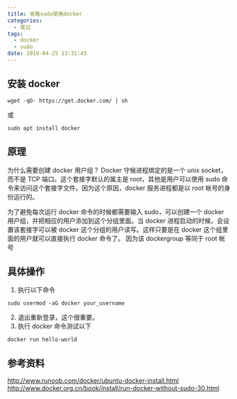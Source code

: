 ```yaml
---
title: 省略sudo使用docker
categories:
  - 笔记
tags:
  - docker
  - sudo
date: 2019-04-25 13:31:43
---
```


## 安装 docker

```
wget -qO- https://get.docker.com/ | sh
```

或

```
sudo apt install docker
```

## 原理

为什么需要创建 docker 用户组？
Docker 守候进程绑定的是一个 unix socket，而不是 TCP 端口。这个套接字默认的属主是 root，其他是用户可以使用 sudo 命令来访问这个套接字文件。因为这个原因，docker 服务进程都是以 root 帐号的身份运行的。

<!-- more -->

为了避免每次运行 docker 命令的时候都需要输入 sudo，可以创建一个 docker 用户组，并把相应的用户添加到这个分组里面。当 docker 进程启动的时候，会设置该套接字可以被 docker 这个分组的用户读写。这样只要是在 docker 这个组里面的用户就可以直接执行 docker 命令了。
因为该 dockergroup 等同于 root 帐号

## 具体操作
1. 执行以下命令

```
sudo usermod -aG docker your_username
```

2. 退出重新登录，这个很重要。
3. 执行 docker 命令测试以下

```
docker run hello-world
```

## 参考资料

http://www.runoob.com/docker/ubuntu-docker-install.html
http://www.docker.org.cn/book/install/run-docker-without-sudo-30.html
